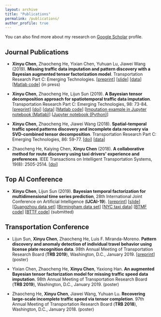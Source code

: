 ```yaml
---
layout: archive
title: "Publications"
permalink: /publications/
author_profile: true
---
```


You can also find more about my research on [Google Scholar](https://scholar.google.com/citations?user=mCrW04wAAAAJ&hl=en) profile.

Journal Publications
------

- **Xinyu Chen**, Zhaocheng He, Yixian Chen, Yuhuan Lu, Jiawei Wang (2019). **Missing traffic data imputation and pattern discovery with a Bayesian augmented tensor factorization model**. Transportation Research Part C: Emerging Technologies. [[preprint](https://xinychen.github.io/paper/BATF.pdf)] [[slide](https://doi.org/10.5281/zenodo.2632552)] [[data](http://doi.org/10.5281/zenodo.1205229)] [[Matlab code](https://github.com/sysuits/BATF)] (in press)

- **Xinyu Chen**, Zhaocheng He, Lijun Sun (2019). **A Bayesian tensor decomposition approach for spatiotemporal traffic data imputation**. Transportation Research Part C: Emerging Technologies, 98: 73-84. [[preprint](https://www.researchgate.net/publication/329177786_A_Bayesian_tensor_decomposition_approach_for_spatiotemporal_traffic_data_imputation)] [[doi](https://doi.org/10.1016/j.trc.2018.11.003)] [[data](http://doi.org/10.5281/zenodo.1205229)] [[Matlab code](https://github.com/lijunsun/bgcp_imputation)] [[Imputation example in Jupyter notebook (Matlab)](https://nbviewer.jupyter.org/github/xinychen/transdim/blob/master/BGCP_example.ipynb)] [[Jupyter notebook (Python)](https://nbviewer.jupyter.org/github/xinychen/transdim/blob/master/Imputation-BGCP-Gdata.ipynb)]

- **Xinyu Chen**, Zhaocheng He, Jiawei Wang (2018). **Spatial-temporal traffic speed patterns discovery and incomplete data recovery via SVD-combined tensor decomposition**. Transportation Research Part C: Emerging Technologies, 86: 59-77. [[doi](http://doi.org/10.1016/j.trc.2017.10.023)] [[data](http://doi.org/10.5281/zenodo.1205229)]

- Zhaocheng He, Kaiying Chen, **Xinyu Chen** (2018). **A collaborative method for route discovery using taxi drivers' experience and preferences**. IEEE Transactions on Intelligent Transportation Systems, 19(8): 2505-2514. [[doi](http://doi.org/10.1109/TITS.2017.2753468)]

Top AI Conference
------
- **Xinyu Chen**, Lijun Sun (2019). **Bayesian temporal factorization for multidimensional time series prediction**, 28th International Joint Conference on Artificial Intelligence (**IJCAI-19**). [[preprint](https://xinychen.github.io/paper/Bayesian-temporal-factorization.pdf)] [[slide](https://xinychen.github.io/paper/Bayesian-temporal-factorization-slide.pdf)] [[Guangzhou data set](http://doi.org/10.5281/zenodo.1205229)] [[Birmingham data set](https://archive.ics.uci.edu/ml/datasets/Parking+Birmingham)] [[NYC taxi data](http://www.nyc.gov/html/tlc/html/about/trip_record_data.shtml)] [[BTMF code](https://github.com/lijunsun/btmf)] [[BTTF code](https://github.com/lijunsun/bttf)] (submitted)

Transportation Conference
------

- Lijun Sun, **Xinyu Chen**, Zhaocheng He, Luis F. Miranda-Moreno. **Pattern discovery and anomaly detection of individual travel behavior using license plate recognition data**. 98th Annual Meeting of Transportation Research Board (**TRB 2019**), Washington, D.C., January 2019. [[preprint](https://www.researchgate.net/publication/328126868_Pattern_discovery_and_anomaly_detection_of_individual_travel_behavior_using_license_plate_recognition_data)] (poster)

- Yixian Chen, Zhaocheng He, **Xinyu Chen**, Yaxiong Han. **An augmented Bayesian tensor factorization model for missing traffic speed data imputation**. 98th Annual Meeting of Transportation Research Board (**TRB 2019**), Washington, D.C., January 2019. (poster)

- Zhaocheng He, **Xinyu Chen**, Jiawei Wang, Yuhuan Lu. **Recovering large-scale incomplete traffic speed via tensor completion**. 97th Annual Meeting of Transportation Research Board (**TRB 2018**), Washington, D.C., January 2018. (poster)
